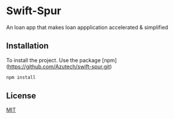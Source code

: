 # Swift-Spur

An loan app that makes loan appplication accelerated & simplified


## Installation

To install the project. Use the package [npm] (https://github.com/Azutech/swift-spur.git)

```bash
npm install 
```
## License

[MIT](https://choosealicense.com/licenses/mit/)